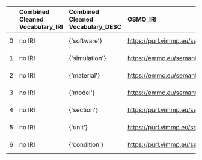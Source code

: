 |    | Combined Cleaned Vocabulary_IRI   | Combined Cleaned Vocabulary_DESC   | OSMO_IRI                                                | OSMO_DESC              | OSMO_DEF   |
|---:|:----------------------------------|:-----------------------------------|:--------------------------------------------------------|:-----------------------|:-----------|
|  0 | no IRI                            | {'software'}                       | https://purl.vimmp.eu/semantics/osmo/osmo.ttl#software  | {'name': 'software'}   | []         |
|  1 | no IRI                            | {'simulation'}                     | https://emmc.eu/semantics/evmpo/evmpo.ttl#simulation    | {'name': 'simulation'} | []         |
|  2 | no IRI                            | {'material'}                       | https://emmc.eu/semantics/evmpo/evmpo.ttl#material      | {'name': 'material'}   | []         |
|  3 | no IRI                            | {'model'}                          | https://emmc.eu/semantics/evmpo/evmpo.ttl#model         | {'name': 'model'}      | []         |
|  4 | no IRI                            | {'section'}                        | https://purl.vimmp.eu/semantics/osmo/osmo.ttl#section   | {'name': 'section'}    | []         |
|  5 | no IRI                            | {'unit'}                           | https://purl.vimmp.eu/semantics/vivo/vivo.ttl#unit      | {'name': 'unit'}       | []         |
|  6 | no IRI                            | {'condition'}                      | https://purl.vimmp.eu/semantics/osmo/osmo.ttl#condition | {'name': 'condition'}  | []         |